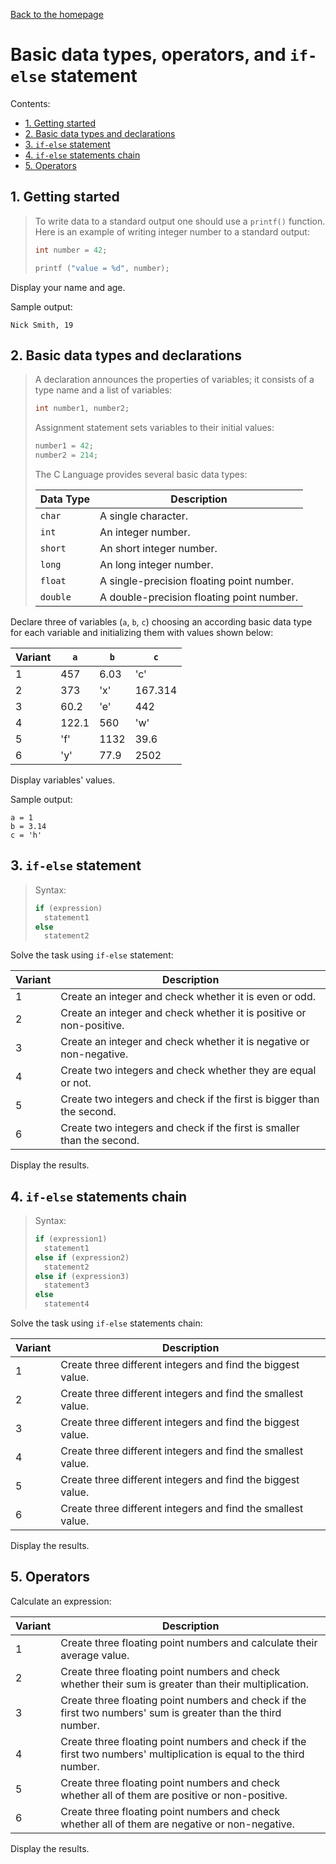[Back to the homepage](../README.md)

# Basic data types, operators, and `if-else` statement

Contents:
- [1. Getting started](#1-getting-started)
- [2. Basic data types and declarations](#2-basic-data-types-and-declarations)
- [3. `if-else` statement](#3-if-else-statement)
- [4. `if-else` statements chain](#4-if-else-statements-chain)
- [5. Operators](#5-operators)

## 1. Getting started

> To write data to a standard output one should use a `printf()` function. Here is an example of writing integer number to a standard output:
>
> ```c
> int number = 42;
>
> printf ("value = %d", number);
> ```

Display your name and age.

Sample output:

```
Nick Smith, 19
```

## 2. Basic data types and declarations

> A declaration announces the properties of variables; it consists of a type name and a list of variables:
>
> ```c
> int number1, number2;
> ```
>
> Assignment statement sets variables to their initial values:
>
> ```c
> number1 = 42;
> number2 = 214;
> ```
>
> The C Language provides several basic data types:
>
> | Data Type | Description                               |
> | --------- | ----------------------------------------- |
> | `char`    | A single character.                       |
> | `int`     | An integer number.                        |
> | `short`   | An short integer number.                  |
> | `long`    | An long integer number.                   |
> | `float`   | A single-precision floating point number. |
> | `double`  | A double-precision floating point number. |

Declare three of variables (`a`, `b`, `c`) choosing an according basic data type for each variable and initializing them with values shown below:

| Variant | `a`   | `b`  | `c`     |
| ------- | ----- | ---- | ------- |
| 1       | 457   | 6.03 | 'c'     |
| 2       | 373   | 'x'  | 167.314 |
| 3       | 60.2  | 'e'  | 442     |
| 4       | 122.1 | 560  | 'w'     |
| 5       | 'f'   | 1132 | 39.6    |
| 6       | 'y'   | 77.9 | 2502    |

Display variables' values.

Sample output:

```
a = 1
b = 3.14
c = 'h'
```

## 3. `if-else` statement

> Syntax:
>
> ```c
> if (expression)
>   statement1
> else
>   statement2
> ```

Solve the task using `if-else` statement:

| Variant | Description                                                            |
| ------- | ---------------------------------------------------------------------- |
| 1       | Create an integer and check whether it is even or odd.                 |
| 2       | Create an integer and check whether it is positive or non-positive.    |
| 3       | Create an integer and check whether it is negative or non-negative.    |
| 4       | Create two integers and check whether they are equal or not.           |
| 5       | Create two integers and check if the first is bigger than the second.  |
| 6       | Create two integers and check if the first is smaller than the second. |

Display the results.

## 4. `if-else` statements chain

> Syntax:
>
> ```c
> if (expression1)
>   statement1
> else if (expression2)
>   statement2
> else if (expression3)
>   statement3
> else
>   statement4
> ```

Solve the task using `if-else` statements chain:

| Variant | Description                                                  |
| ------- | ------------------------------------------------------------ |
| 1       | Create three different integers and find the biggest value.  |
| 2       | Create three different integers and find the smallest value. |
| 3       | Create three different integers and find the biggest value.  |
| 4       | Create three different integers and find the smallest value. |
| 5       | Create three different integers and find the biggest value.  |
| 6       | Create three different integers and find the smallest value. |

Display the results.

## 5. Operators

Calculate an expression:

| Variant | Description                                                                                                          |
| ------- | -------------------------------------------------------------------------------------------------------------------- |
| 1       | Create three floating point numbers and calculate their average value.                                               |
| 2       | Create three floating point numbers and check whether their sum is greater than their multiplication.                |
| 3       | Create three floating point numbers and check if the first two numbers' sum is greater than the third number.        |
| 4       | Create three floating point numbers and check if the first two numbers' multiplication is equal to the third number. |
| 5       | Create three floating point numbers and check whether all of them are positive or non-positive.                      |
| 6       | Create three floating point numbers and check whether all of them are negative or non-negative.                      |

Display the results.